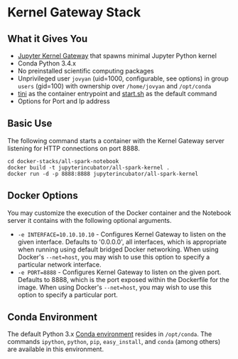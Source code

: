 # Kernel Gateway Stack

## What it Gives You
* [Jupyter Kernel Gateway](https://github.com/jupyter-incubator/kernel_gateway) that spawns minimal Jupyter Python kernel
* Conda Python 3.4.x
* No preinstalled scientific computing packages
* Unprivileged user `jovyan` (uid=1000, configurable, see options) in group `users` (gid=100) with ownership over `/home/jovyan` and `/opt/conda`
* [tini](https://github.com/krallin/tini) as the container entrypoint and [start.sh](./start.sh) as the default command
* Options for Port and Ip address


## Basic Use

The following command starts a container with the Kernel Gateway server listening for HTTP connections on port 8888.

```
cd docker-stacks/all-spark-notebook
docker build -t jupyterincubator/all-spark-kernel .
docker run -d -p 8888:8888 jupyterincubator/all-spark-kernel
```

## Docker Options

You may customize the execution of the Docker container and the Notebook server it contains with the following optional arguments.

* `-e INTERFACE=10.10.10.10` - Configures Kernel Gateway to listen on the given interface. Defaults to '0.0.0.0', all interfaces, which is appropriate when running using default bridged Docker networking. When using Docker's `--net=host`, you may wish to use this option to specify a particular network interface.
* `-e PORT=8888` - Configures Kernel Gateway to listen on the given port. Defaults to 8888, which is the port exposed within the Dockerfile for the image. When using Docker's `--net=host`, you may wish to use this option to specify a particular port.

## Conda Environment

The default Python 3.x [Conda environment](http://conda.pydata.org/docs/using/envs.html) resides in `/opt/conda`. The commands `ipython`, `python`, `pip`, `easy_install`, and `conda` (among others) are available in this environment.